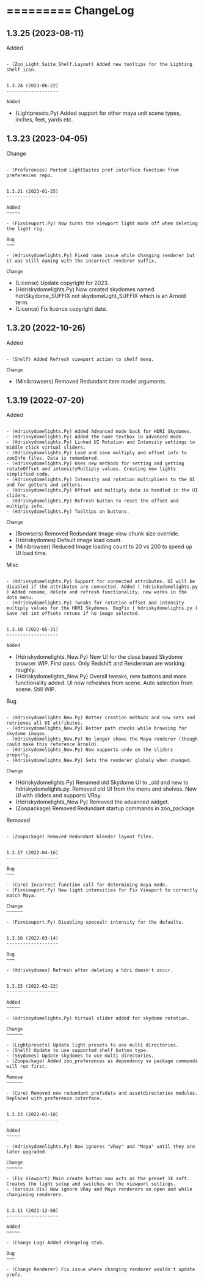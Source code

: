 =========
ChangeLog
=========


1.3.25 (2023-08-11)
-------------------

Added
~~~~~

- (Zoo_Light_Suite_Shelf.Layout) Added new tooltips for the Lighting shelf icon.


1.3.24 (2023-06-22)
-------------------

Added
~~~~~

- (Lightpresets.Py) Added support for other maya unit scene types, inches, feet, yards etc.


1.3.23 (2023-04-05)
-------------------

Change
~~~~~~

- (Preferences) Ported LightSuites pref interface function from preferences repo.


1.3.21 (2023-01-25)
-------------------

Added
~~~~~

- (Fixviewport.Py) Now turns the viewport light mode off when deleting the light rig.

Bug
~~~

- (Hdriskydomelights.Py) Fixed name issue while changing renderer but it was still naming with the incorrect renderer suffix.

Change
~~~~~~

- (License) Update copyright for 2023.
- (Hdriskydomelights.Py) Now created skydomes named hdriSkydome_SUFFIX not skydomeLight_SUFFIX which is an Arnold term.
- (Licence) Fix licence copyright date.


1.3.20 (2022-10-26)
-------------------

Added
~~~~~

- (Shelf) Added Refresh viewport action to shelf menu.

Change
~~~~~~

- (Minibrowsers) Removed Redundant item model arguments.


1.3.19 (2022-07-20)
-------------------

Added
~~~~~

- (Hdriskydomelights.Py) Added Advanced mode back for HDRI Skydomes.
- (Hdriskydomelights.Py) Added the name textbox in advanced mode.
- (Hdriskydomelights.Py) Linked UI Rotation and Intensity settings to middle click virtual sliders.
- (Hdriskydomelights.Py) Load and save multiply and offset info to zooInfo files. Data is remembered.
- (Hdriskydomelights.Py) Uses new methods for setting and getting rotateOffset and intensityMultiply values. Creating new lights simplified code.
- (Hdriskydomelights.Py) Intensity and rotation multipliers to the UI and for getters and setters.
- (Hdriskydomelights.Py) Offset and multiply data is handled in the UI sliders.
- (Hdriskydomelights.Py) Refresh button to reset the offset and multiply info.
- (Hdriskydomelights.Py) Tooltips on buttons.

Change
~~~~~~

- (Browsers) Removed Redundant Image view chunk size override.
- (Hdriskydomes) Default image load count.
- (Minibrowser) Reduced Image loading count to 20 vs 200 to speed up UI load time.

Misc
~~~~

- (Hdriskydomelights.Py) Support for connected attributes. UI will be disabled if the attributes are connected. Added ( hdriskydomelights.py ) Added rename, delete and refresh functionality, now works in the dots menu.
- (Hdriskydomelights.Py) Tweaks for rotation offset and intensity multiply values for the HDRI Skydomes. BugFix ( hdriskydomelights.py ) Save rot int offsets retuns if no image selected.


1.3.18 (2022-05-31)
-------------------

Added
~~~~~

- (Hdriskydomelights_New.Py) New UI for the class based Skydome browser WIP. First pass. Only Redshift and Renderman are working roughly.
- (Hdriskydomelights_New.Py) Overall tweaks, new buttons and more functionality added. UI now refreshes from scene. Auto selection from scene. Still WIP.

Bug
~~~

- (Hdriskydomelights_New.Py) Better creation methods and now sets and retrieves all UI attributes.
- (Hdriskydomelights_New.Py) Better path checks while browsing for skydome images.
- (Hdriskydomelights_New.Py) No longer shows the Maya renderer (though could make this reference Arnold).
- (Hdriskydomelights_New.Py) Now supports undo on the sliders properly.
- (Hdriskydomelights_New.Py) Sets the renderer globaly when changed.

Change
~~~~~~

- (Hdriskydomelights.Py) Renamed old Skydome UI to _old and new to hdriskydomelights.py. Removed old UI from the menu and shelves. New UI with sliders and supports VRay.
- (Hdriskydomelights_New.Py) Removed the advanced widget.
- (Zoopackage) Removed Redundant startup commands in zoo_package.

Removed
~~~~~~~

- (Zoopackage) Removed Redundant blender layout files.


1.3.17 (2022-04-16)
-------------------

Bug
~~~

- (Core) Incorrect function call for determining maya mode.
- (Fixviewport.Py) New light intensities for Fix Viewport to correctly match Maya.

Change
~~~~~~

- (Fixviewport.Py) Disabling specualr intensity for the defaults.


1.3.16 (2022-03-14)
-------------------

Bug
~~~

- (Hdriskydomes) Refresh after deleting a hdri doesn't occur.


1.3.15 (2022-02-22)
-------------------

Added
~~~~~

- (Hdriskydomelights.Py) Virtual slider added for skydome rotation.

Change
~~~~~~

- (Lightpresets) Update light presets to use multi directories.
- (Shelf) Update to use supported shelf button type.
- (Skydomes) Update skydomes to use multi directories.
- (Zoopackage) Added zoo_preferences as dependency so package commands will run first.

Remove
~~~~~~

- (Core) Removed now redundant prefsdata and assetdirectories modules. Replaced with preference interface.


1.3.13 (2022-01-18)
-------------------

Added
~~~~~

- (Hdriskydomelights.Py) Now ignores "VRay" and "Maya" until they are later upgraded.

Change
~~~~~~

- (Fix Viewport) Main create button now acts as the preset 1k soft. Creates the light setup and switches on the viewport settings.
- (Various Uis) Now ignore VRay and Maya renderers on open and while changining renderers.


1.3.11 (2021-12-08)
-------------------

Added
~~~~~

- (Change Log) Added changelog stub.

Bug
~~~

- (Change Renderer) Fix issue where changing renderer wouldn't update prefs.
